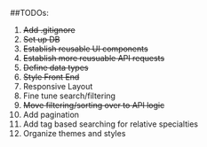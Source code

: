 ##TODOs:

1. ~~Add .gitignore~~
2. ~~Set up DB~~
3. ~~Establish reusable UI components~~
4. ~~Establish more reusuable API requests~~
5. ~~Define data types~~
6. ~~Style Front End~~
7. Responsive Layout
8. Fine tune search/filtering
9. ~~Move filtering/sorting over to API logic~~
10. Add pagination
11. Add tag based searching for relative specialties
12. Organize themes and styles

